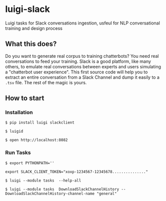 # luigi-slack
Luigi tasks for Slack conversations ingestion, usfeul for NLP conversational training and design process

## What this does?
Do you want to generate real corpus to training chatterbots?  You need real conversations to feed your training.  Slack is a good platform, like many others, to emulate real conversations between experts and users simulating a "chatterbot user experience".
This first source code will help you to extract an entire conversation from a Slack Channel and dump it easily to a ```.tsv``` file.  The rest of the magic is yours.

## How to start

### Installation

```$ pip install luigi slackclient```

```$ luigid```

```$ open http://localhost:8082```

### Run Tasks

```$ export PYTHONPATH=''```

```export SLACK_CLIENT_TOKEN="xoxp-1234567-12345678..............."```

```$ luigi --module tasks  --help-all```

```$ luigi --module tasks  DownloadSlackChannelHistory --DownloadSlackChannelHistory-channel-name "general"```

